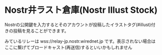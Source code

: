 # Nostr井ラスト倉庫(Nostr Illust Stock)

Nostrの公開鍵を入力するとそのアカウントが投稿したイラストタグ(#illust)付きの投稿を見ることができます。

みているリレーは wss://relay-jp.nostr.wirednet.jp です。表示されない場合はここに繋げてブロードキャスト(再送信)するといいかもしれません
